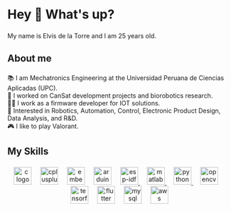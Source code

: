 <h1 align="left">Hey 👋 What's up?</h1>

###

<p align="left">My name is Elvis de la Torre and I am 25 years old.</p>

###

<h2 align="left">About me</h2>

###

<p align="left">📚 I am Mechatronics Engineering at the Universidad Peruana de Ciencias Aplicadas (UPC).<br>
  🚀 I worked on CanSat development projects and biorobotics research.<br>
  👨‍💻 I work as a firmware developer for IOT solutions.<br>
  👀 Interested in Robotics, Automation, Control, Electronic Product Design, Data Analysis, and R&D.<br>
  🎮 I like to play Valorant.</p>

###

<h2 align="left">My Skills</h2>

###

<div align="center">
  <img src="https://cdn.jsdelivr.net/gh/devicons/devicon/icons/c/c-original.svg" height="40" alt="c logo"  />
  <img width="12" />
  <img src="https://cdn.jsdelivr.net/gh/devicons/devicon/icons/cplusplus/cplusplus-original.svg" height="40" alt="cplusplus logo"  />
  <img width="12" />
  <img src="https://cdn.jsdelivr.net/gh/devicons/devicon/icons/embeddedc/embeddedc-original.svg" height="40" alt="embeddedc logo"  />
  <img width="12" />
  <img src="https://cdn.jsdelivr.net/gh/devicons/devicon/icons/arduino/arduino-original.svg" height="40" alt="arduino logo"  />
  <img width="12" />
  <a href="https://docs.espressif.com/projects/esp-idf/en/latest/esp32/">
    <img src="https://seeklogo.com/images/E/espressif-systems-logo-1350B9E771-seeklogo.com.png" height="40" alt="esp-idf logo"  />
  </a>
  <img width="12" />
  <a href="https://la.mathworks.com/">
    <img src="https://cdn.jsdelivr.net/gh/devicons/devicon/icons/matlab/matlab-original.svg" height="40" alt="matlab logo"  />
  </a>
  <img width="12" />
  <a href="https://www.python.org">
    <img src="https://skillicons.dev/icons?i=py" height="40" alt="python logo"  />
  </a>
  <img width="12" />
  <img src="https://cdn.jsdelivr.net/gh/devicons/devicon/icons/opencv/opencv-original.svg" height="40" alt="opencv logo"  />
  <img width="12" />
  <img src="https://cdn.jsdelivr.net/gh/devicons/devicon/icons/tensorflow/tensorflow-original.svg" height="40" alt="tensorflow logo"  />
  <img width="12" />
  <img src="https://cdn.jsdelivr.net/gh/devicons/devicon/icons/flutter/flutter-original.svg" height="40" alt="flutter logo"  />
  <img width="12" />
  <img src="https://cdn.jsdelivr.net/gh/devicons/devicon/icons/mysql/mysql-original.svg" height="40" alt="mysql logo"  />
  <img width="12" />
  <img src="https://w7.pngwing.com/pngs/555/220/png-transparent-aws-hd-logo.png" height="40" alt="aws logo"  />
  
</div>

###

<!---
-	👋 Hi, I'm Elvis de la Torre, a mechatronic engineering student specializing in Industrial Robotics and Industrial Electronics.
-	🚀 I have led CanSat development projects and participated in research in the area of biorobotics.
-	💻 I have advanced skills in programming with Python and Matlab, programming of microcontrollers like Arduino, ARM STM32, PIC, and I'm familiar with SQL, C/C++, AutoCAD, Inventor, Fusion 360, PLC programming, Raspberry Pi programming, and electronic design (Eagle, KiCad).
-	🌱 Currently, I'm looking for opportunities to apply my skills in the real world and learn from experienced professionals in the field.
-	👀 I'm particularly interested in Robotics, Automation and Control, Design and Engineering of Electronic Products, Data Analysis, and Research and Development areas.
dvsivle/dvsivle is a ✨ special ✨ repository because its `README.md` (this file) appears on your GitHub profile.
You can click the Preview link to take a look at your changes.
--->
